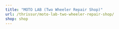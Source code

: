```yaml
---
title: "MOTO LAB (Two Wheeler Repair Shop)"
url: /thrissur/moto-lab-two-wheeler-repair-shop/
shop: shop
---
```

